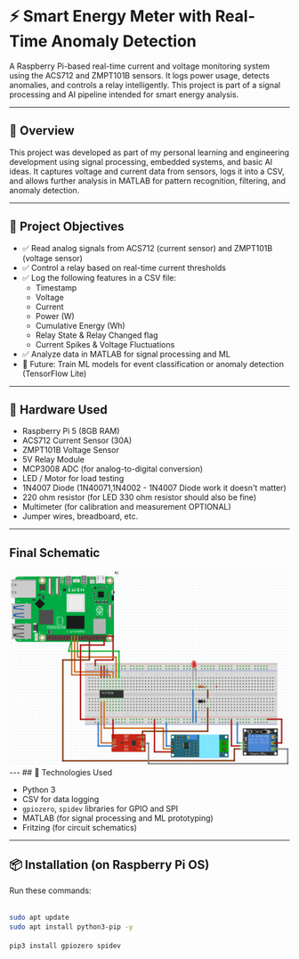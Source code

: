 # ⚡ Smart Energy Meter with Real-Time Anomaly Detection

A Raspberry Pi-based real-time current and voltage monitoring system using the ACS712 and ZMPT101B sensors. It logs power usage, detects anomalies, and controls a relay intelligently. This project is part of a signal processing and AI pipeline intended for smart energy analysis.

---

## 📌 Overview

This project was developed as part of my personal learning and engineering development using signal processing, embedded systems, and basic AI ideas. It captures voltage and current data from sensors, logs it into a CSV, and allows further analysis in MATLAB for pattern recognition, filtering, and anomaly detection.

---

## 🚀 Project Objectives

- ✅ Read analog signals from ACS712 (current sensor) and ZMPT101B (voltage sensor)
- ✅ Control a relay based on real-time current thresholds
- ✅ Log the following features in a CSV file:
  - Timestamp
  - Voltage
  - Current
  - Power (W)
  - Cumulative Energy (Wh)
  - Relay State & Relay Changed flag
  - Current Spikes & Voltage Fluctuations
- ✅ Analyze data in MATLAB for signal processing and ML
- 🧠 Future: Train ML models for event classification or anomaly detection (TensorFlow Lite)

---

## 📸 Hardware Used

- Raspberry Pi 5 (8GB RAM)
- ACS712 Current Sensor (30A)
- ZMPT101B Voltage Sensor
- 5V Relay Module
- MCP3008 ADC (for analog-to-digital conversion)
- LED / Motor for load testing
- 1N4007 Diode (1N40071,1N4002 - 1N4007 Diode work it doesn't matter)
- 220 ohm resistor (for LED 330 ohm resistor should also be fine)
- Multimeter (for calibration and measurement OPTIONAL)
- Jumper wires, breadboard, etc.

---
## Final Schematic
<img src="Work/SmartEnergy_Schematic.png" width="900">
---
## 🧠 Technologies Used

- Python 3
- CSV for data logging
- `gpiozero`, `spidev` libraries for GPIO and SPI
- MATLAB (for signal processing and ML prototyping)
- Fritzing (for circuit schematics)

---

## 📦 Installation (on Raspberry Pi OS)

Run these commands:

```bash

sudo apt update
sudo apt install python3-pip -y

pip3 install gpiozero spidev
